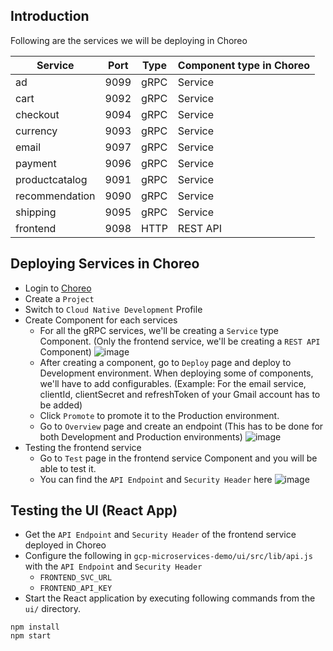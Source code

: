 ## Introduction

Following are the services we will be deploying in Choreo

| Service     | Port   | Type | Component type in Choreo
|-------------|--------|----- | --------------------------
|ad|9099| gRPC  | Service
|cart|9092| gRPC  | Service
|checkout|9094| gRPC  | Service
|currency|9093| gRPC  | Service
|email|9097| gRPC  | Service
|payment|9096| gRPC  | Service
|productcatalog|9091| gRPC  | Service
|recommendation|9090| gRPC  | Service
|shipping|9095| gRPC  | Service
|frontend|9098| HTTP  | REST API

## Deploying Services in Choreo
- Login to [Choreo](https://console.choreo.dev/)
- Create a `Project`
- Switch to `Cloud Native Development` Profile
- Create Component for each services
  - For all the gRPC services, we'll be creating a `Service` type Component. (Only the frontend service, we'll be creating a `REST API` Component)
  ![image](https://user-images.githubusercontent.com/32201965/217992483-7e590a8b-1e49-451e-8d0e-5e69b9eee362.png)
  - After creating a component, go to `Deploy` page and deploy to Development environment. When deploying some of components, we'll have to add
  configurables. (Example: For the email service, clientId, clientSecret and refreshToken of your Gmail account has to be added)
  - Click `Promote` to promote it to the Production environment.
  - Go to `Overview` page and create an endpoint (This has to be done for both Development and Production environments)
  ![image](https://user-images.githubusercontent.com/32201965/217994122-43535848-30e5-45dd-a4fe-d599196f3bd4.png)
- Testing the frontend service
  - Go to `Test` page in the frontend service Component and you will be able to test it.
  - You can find the `API Endpoint` and `Security Header` here
![image](https://user-images.githubusercontent.com/32201965/217999968-84f59f5a-8f57-423f-bbaf-111c26c1737a.png)

## Testing the UI (React App) 
- Get the `API Endpoint` and `Security Header` of the frontend service deployed in Choreo
- Configure the following in `gcp-microservices-demo/ui/src/lib/api.js` with the `API Endpoint` and `Security Header`
  - `FRONTEND_SVC_URL`
  - `FRONTEND_API_KEY`
- Start the React application by executing following commands from the `ui/` directory.
```
npm install
npm start
```
